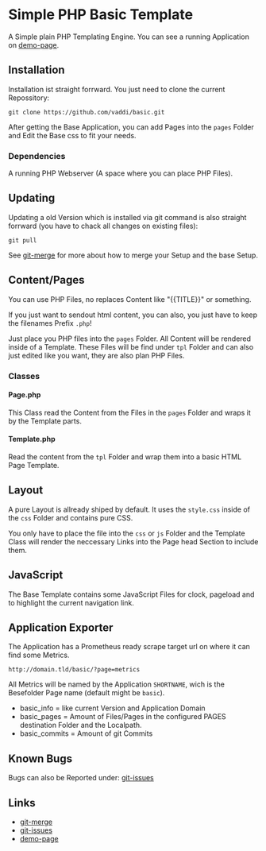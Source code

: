 # Simple PHP Basic Template #

A Simple plain PHP Templating Engine. You can see a running Application on [demo-page]().


## Installation ##

Installation ist straight forrward. You just need to clone the current Repossitory:

	git clone https://github.com/vaddi/basic.git

After getting the Base Application, you can add Pages into the `pages` Folder and Edit the Base css to fit your needs.


### Dependencies ###

A running PHP Webserver (A space where you can place PHP Files).


## Updating ##

Updating a old Version which is installed via git command is also straight forrward (you have to chack all changes on existing files):

	git pull


See [git-merge]() for more about how to merge your Setup and the base Setup.


## Content/Pages ##

You can use PHP Files, no replaces Content like "{{TITLE}}" or something.

If you just want to sendout html content, you can also, you just have to keep the filenames Prefix `.php`!

Just place you PHP files into the `pages` Folder. All Content will be rendered inside of a Template. These Files will be find under `tpl` Folder and can also just edited like you want, they are also plan PHP Files. 


### Classes ###


#### Page.php ####

This Class read the Content from the Files in the `pages` Folder and wraps it by the Template parts.


#### Template.php ####

Read the content from the `tpl` Folder and wrap them into a basic HTML Page Template. 


## Layout ##

A pure Layout is allready shiped by default. It uses the `style.css` inside of the `css` Folder and contains pure CSS. 

You only have to place the file into the `css` or `js` Folder and the Template Class will render the neccessary Links into the Page head Section to include them. 


## JavaScript ##

The Base Template contains some JavaScript Files for clock, pageload and to highlight the current navigation link. 


## Application Exporter ##

The Application has a Prometheus ready scrape target url on where it can find some Metrics.

	http://domain.tld/basic/?page=metrics

All Metrics will be named by the Application `SHORTNAME`, wich is the Besefolder Page name (default might be `basic`).


- basic_info = like current Version and Application Domain
- basic_pages = Amount of Files/Pages in the configured PAGES destination Folder and the Localpath.
- basic_commits = Amount of git Commits


## Known Bugs ##

Bugs can also be Reported under: [git-issues]()



## Links ##

- [git-merge](https://www.freecodecamp.org/news/the-ultimate-guide-to-git-merge-and-git-rebase/)
- [git-issues](https://github.com/vaddi/basic/issues)
- [demo-page](https://www.mvattersen.de/basic)
